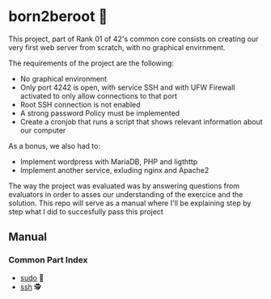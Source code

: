 # born2beroot 🐧

This project, part of Rank 01 of 42's common core consists on creating our very first web server from scratch, with no graphical envirnment.

The requirements of the project are the following:

- No graphical environment
- Only port 4242 is open, with service SSH and with UFW Firewall activated to only allow connections to that port
- Root SSH connection is not enabled
- A strong password Policy must be implemented
- Create a cronjob that runs a script that shows relevant information about our computer

As a bonus, we also had to:

- Implement wordpress with MariaDB, PHP and ligthttp
- Implement another service, exluding nginx and Apache2

The way the project was evaluated was by answering questions from evaluators in order to asses our understanding of the exercice and the solution. This repo will serve as a manual where I'll be explaining step by step what I did to succesfully pass this project

## Manual

### Common Part Index

- [sudo](https://github.com/AlexadeZ17/born2beroot/tree/main/common/sudo.md) 🦸
- [ssh](https://github.com/AlexadeZ17/born2beroot/tree/main/common/ssh.md) 🕵️
